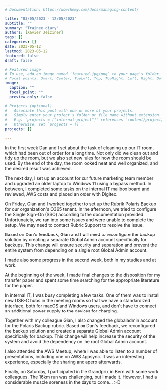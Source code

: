 ```yaml
---
# Documentation: https://wowchemy.com/docs/managing-content/

title: "03/05/2023 - 12/05/2023"
subtitle: ""
summary: "Trainee diary"
authors: [Xavier Jeiziner]
tags: []
categories: []
date: 2023-05-12
lastmod: 2023-05-12
featured: false
draft: false

# Featured image
# To use, add an image named `featured.jpg/png` to your page's folder.
# Focal points: Smart, Center, TopLeft, Top, TopRight, Left, Right, BottomLeft, Bottom, BottomRight.
image:
  caption: ""
  focal_point: ""
  preview_only: false

# Projects (optional).
#   Associate this post with one or more of your projects.
#   Simply enter your project's folder or file name without extension.
#   E.g. `projects = ["internal-project"]` references `content/project/deep-learning/index.md`.
#   Otherwise, set `projects = []`.
projects: []

---
```

In the first week Dan and I set about the task of cleaning up our IT room, which had been out of order for a long time. Not only did we clean out and tidy up the room, but we also set new rules for how the room should be used. By the end of the day, the room looked neat and well organized, and the desired result was achieved.

The next day, I set up an account for our future marketing team member and upgraded an older laptop to Windows 11 using a bypass method. In between, I completed some tasks on the internal IT mailbox board and reviewed, AWS costs and placed an order with Digitec.

On Friday, Gian and I worked together to set up the Rubrik Polaris Backup for our organization's O365 tenant. In the afternoon, we tried to configure the Single Sign-On (SSO) according to the documentation provided. Unfortunately, we ran into some issues and were unable to complete the setup. We may need to contact Rubric Support to resolve the issue.

Based on Dan's feedback, Gian and I will need to reconfigure the backup solution by creating a separate Global Admin account specifically for backups. This change will ensure security and separation and prevent the entire system from depending on a single root Global Admin account.

I made also some progress in the second week, both in my studies and at work.

At the beginning of the week, I made final changes to the disposition for my transfer paper and spent some time searching for the appropriate literature for the paper.

In internal IT, I was busy completing a few tasks. One of them was to install new USB-C hubs in the meeting rooms so that we have a standardized interface, both for macOS and Windows users, and don't have to connect an additional power supply to the devices for charging.

Together with my colleague Gian, I also changed the globaladmin account for the Polaris Backup rubric. Based on Dan's feedback, we reconfigured the backup solution and created a separate Global Admin account specifically for backup. This change will help increase the security of the system and avoid the dependency on the root Global Admin account.

I also attended the AWS Meetup, where I was able to listen to a number of presentations, including one on AWS Appsync. It was an interesting experience, especially the sharing and apero afterwards.

Finally, on Saturday, I participated in the Grandprix in Bern with some work colleagues. The 16km run was challenging, but I made it. However, I had a considerable muscle soreness in the days to come... :-D

</p><br>
<p></p>
